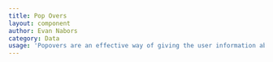 ```yaml
---
title: Pop Overs
layout: component
author: Evan Nabors
category: Data
usage: 'Popovers are an effective way of giving the user information about an element or the option to take action on an element, while keeping context and without having to leave the page entirely. Popovers are activated by a click, or automatically with page load (see the “Assistive” example). They can be dismissed by clicking on an “x” in the upper right-hand corner, by clicking on an action button within the popover, or by clicking anywhere outside of the popover. Popovers can be strictly informative, or they can prompt an action from the user. Popovers are the top layer of a page; they “float” above all other elements on a page and often include a drop shadow to convey this, although it is not required.'
---
```

